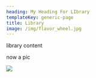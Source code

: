 ```yaml
---
heading: My Heading For LIbrary
templateKey: generic-page
title: Library
image: /img/flavor_wheel.jpg
---
```


library content

n﻿ow a pic

![](/img/coffee-gear.png)

